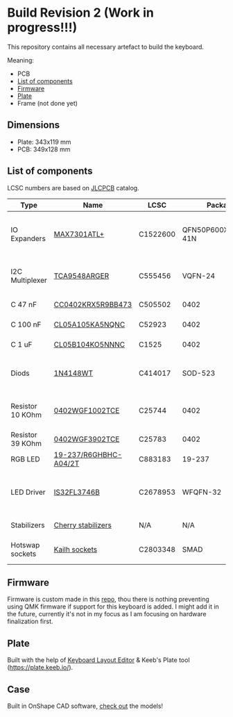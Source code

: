 # Build Revision 2 (Work in progress!!!)
This repository contains all necessary artefact to build the keyboard.

Meaning:
- PCB
- [List of components](#List-of-components)
- [Firmware](#Firmware)
- [Plate](#Plate)
- Frame (not done yet)

## Dimensions
- Plate: 343x119 mm
- PCB: 349x128 mm

## List of components
LCSC numbers are based on [JLCPCB](http://jlcpcb.com/) catalog.

| Type              | Name                                                                                                                   | LCSC     | Package              | Amount | Description                                                              | 
| ----------------- | ---------------------------------------------------------------------------------------------------------------------- | -------- | -------------------- | ------ | ------------------------------------------------------------------------ |
| IO Expanders      | [MAX7301ATL+](https://jlcpcb.com/partdetail/MaximIntegrated-MAX7301ATL/C1522600)                                       | C1522600 | QFN50P600X600X80-41N |   1    | Connecting rows & columns from switch matrix through SPI.                |
| I2C Multiplexer   | [TCA9548ARGER](http://www.ti.com/lit/ds/symlink/tca9548a.pdf)                                                          | C555456  | VQFN-24              |   1    | Multiplexing communication with LED drivers.                             |
| C 47 nF           | [CC0402KRX5R9BB473](https://datasheet.lcsc.com/lcsc/2003312232_YAGEO-CC0402KRX5R9BB473_C505502.pdf)                    | C505502  | 0402                 |   1    | Power stabilization.                                                     |
| C 100 nF          | [CL05A105KA5NQNC](https://datasheet.lcsc.com/lcsc/1811091611_Samsung-Electro-Mechanics-CL05A105KA5NQNC_C52923.pdf)     | C52923   | 0402                 |   9    | Power stabilization.                                                     |
| C 1 uF            | [CL05B104KO5NNNC](https://datasheet.lcsc.com/lcsc/1810191219_Samsung-Electro-Mechanics-CL05B104KO5NNNC_C1525.pdf)      | C1525    | 0402                 |   6    | Power stabilization.                                                     |
| Diods             | [1N4148WT](https://datasheet.lcsc.com/szlcsc/1908191708_MDD-Microdiode-Electronics-1N4148WT_C414017.pdf)               | C414017  | SOD-523              |  87    | Preventing key ghosting & masking effects.                               |
| Resistor 10 KOhm  | [0402WGF1002TCE](https://datasheet.lcsc.com/szlcsc/Uniroyal-Elec-0402WGF1002TCE_C25744.pdf)                            | C25744   | 0402                 |  19    | Controlling brightness & pull ups for IO expanders.                      |
| Resistor 39 KOhm  | [0402WGF3902TCE](https://datasheet.lcsc.com/lcsc/2206010100_UNI-ROYAL-Uniroyal-Elec-0402WGF3902TCE_C25783.pdf)         | C25783   | 0402                 |   1    | Controlling brightness                                                   |
| RGB LED           | [19-237/R6GHBHC-A04/2T](https://datasheet.lcsc.com/szlcsc/2010222107_Everlight-Elec-19-237-R6GHBHC-A04-2T_C883183.pdf) | C883183  | 19-237               |  87    | Light under each switch.                                                 |
| LED Driver        | [IS32FL3746B](https://www.lumissil.com/assets/pdf/core/IS32FL3746B_DS.pdf)                                             | C2678953 | WFQFN-32             |   9    | Addressing LED and controlling RGB LED diods through SPI.                |
| Stabilizers       | [Cherry stabilizers](https://www.aliexpress.com/item/32951252318.html)                                                 | N/A      | N/A                  |   5    | Stabilizing long keycaps.                                                |
| Hotswap sockets   | [Kailh sockets](https://www.kailhswitch.com/info/kailh-switch-pcb-hot-swapping-socket-33463528.html)                   | C2803348 | SMAD                 |  87    | Connecting Cherry MX switches                                            |


## Firmware
Firmware is custom made in this [repo](../../firmware/Custom/), thou there is nothing preventing using QMK firmware if support for this keyboard is added. I might add it in the future, currently it's not in my focus as I am focusing on hardware finalization first.

## Plate
Built with the help of [Keyboard Layout Editor](http://www.keyboard-layout-editor.com/#/) & Keeb's Plate tool (https://plate.keeb.io/).

## Case
Built in OnShape CAD software, [check out](https://cad.onshape.com/documents/c60788452082993ff7acdd11/w/b14733d6a8d57351c8582e21/e/f5989423f9dc86a71831a4e9) the models!